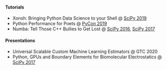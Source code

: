 #### Tutorials
- Xonsh: Bringing Python Data Science to your Shell @ [SciPy 2019](https://www.youtube.com/watch?v=ujo9sbqHFqw)
- Python Performance for Poets @ [PyCon 2019](https://us.pycon.org/2019/schedule/presentation/366/)
- Numba: Tell Those C++ Bullies to Get Lost @ [SciPy 2016](https://www.youtube.com/watch?v=SzBi3xdEF2Y), [SciPy 2017](https://www.youtube.com/watch?v=1AwG0T4gaO0)

#### Presentations
- Universal Scalable Custom Machine Learning Estimators @ GTC 2020
- Python, GPUs and Boundary Elements for Biomolecular Electrostatics @ [SciPy 2017](https://www.youtube.com/watch?v=Jpg0L_7-mlI)

